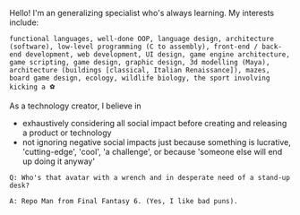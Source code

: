 Hello! I'm an generalizing specialist who's always learning. My interests include:

`functional languages, well-done OOP, language design, architecture (software), low-level programming (C to assembly), front-end / back-end development, web development, UI design, game engine architecture, game scripting, game design, graphic design, 3d modelling (Maya), architecture (buildings [classical, Italian Renaissance]), mazes, board game design, ecology, wildlife biology, the sport involving kicking a ⚽`

As a technology creator, I believe in
- exhaustively considering all social impact before creating and releasing a product or technology
- not ignoring negative social impacts just because something is lucrative, 'cutting-edge', 'cool', 'a challenge', or because 'someone else will end up doing it anyway'

`Q: Who's that avatar with a wrench and in desperate need of a stand-up desk?`

`A: Repo Man from Final Fantasy 6. (Yes, I like bad puns). `



